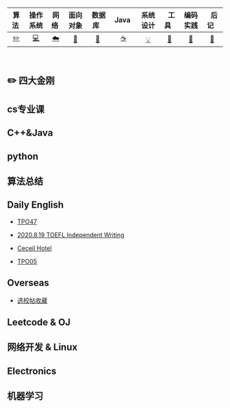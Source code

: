 <br>

| 算法&nbsp; | 操作系统 | 网络&nbsp;|面向对象| &nbsp;数据库&nbsp;&nbsp;|&nbsp;Java&nbsp;&nbsp;|系统设计| &nbsp;&nbsp;工具&nbsp;&nbsp; |编码实践| &nbsp;&nbsp;后记&nbsp;&nbsp; |
| :---: | :----: | :---: | :----: | :----: | :----: | :----: | :----: | :----: | :----: |
| [:pencil2:](#pencil2-算法) | [:computer:](#computer-操作系统) | [:cloud:](#cloud-网络) | [:art:](#art-面向对象) | [:floppy_disk:](#floppy_disk-数据库) |[:coffee:](#coffee-java)| [:bulb:](#bulb-系统设计) |[:wrench:](#wrench-工具)| [:watermelon:](#watermelon-编码实践) |[:memo:](#memo-后记)|

<br>

## :pencil2: 四大金刚

## cs专业课

## C++&Java

## python

## 算法总结

## Daily English

- [TPO47](DailyEnglish/TPO47.md)

- [2020.8.19 TOEFL Independent Writing](DailyEnglish/Writing.md)

- [Ceceil Hotel](DailyEnglish/ceil.md)

- [TPO05](DailyEnglish/TPO05.md)

## Overseas

- [选校帖收藏](选校帖收藏.md)

## Leetcode & OJ

## 网络开发 & Linux

## Electronics

## 机器学习
